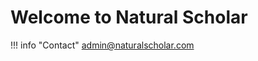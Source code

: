 <!-- !!! quote ""

    ### [](../research/natural-healing/)

    <img loading="lazy" src="https://res.cloudinary.com/alchemist-cookbook/image/upload/w_200,f_auto/healing-items/.jpg" style="border-radius: 5px; float:left; margin: 5px;">

    Source(s): [ | ]() -->

# Welcome to Natural Scholar

!!! info "Contact"
    admin@naturalscholar.com